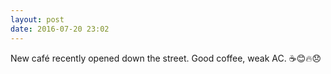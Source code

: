 ```yaml
---
layout: post
date: 2016-07-20 23:02
---
```

New café recently opened down the street. Good coffee, weak AC. ☕😊️🔥😞
